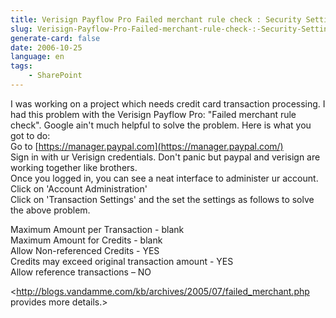 ```yaml
---
title: Verisign Payflow Pro Failed merchant rule check : Security Settings
slug: Verisign-Payflow-Pro-Failed-merchant-rule-check-:-Security-Settings
generate-card: false
date: 2006-10-25
language: en
tags:
    - SharePoint
---
```



I was working on a project which needs credit card transaction processing. I had this problem with the Verisign Payflow Pro: "Failed merchant rule check". Google ain't much helpful to solve the problem. Here is what you got to do:  
Go to [https://manager.paypal.com](https://manager.paypal.com/)  
Sign in with ur Verisign credentials. Don't panic but paypal and verisign are working together like brothers.  
Once you logged in, you can see a neat interface to administer ur account.  
Click on 'Account Administration'  
Click on 'Transaction Settings' and the set the settings as follows to solve the above problem.  
  
Maximum Amount per Transaction - blank  
Maximum Amount for Credits - blank  
Allow Non-referenced Credits - YES  
Credits may exceed original transaction amount - YES  
Allow reference transactions – NO  
  
<http://blogs.vandamme.com/kb/archives/2005/07/failed_merchant.php provides more details.>
